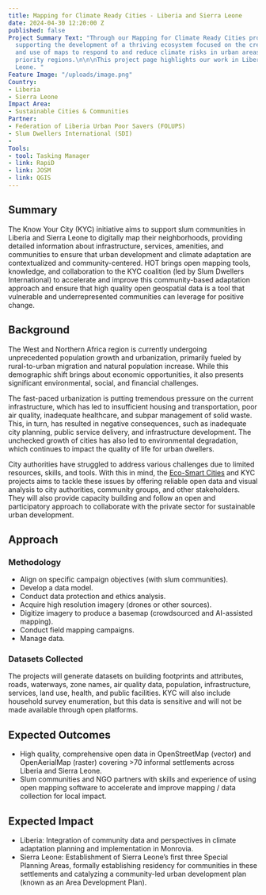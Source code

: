 ```yaml
---
title: Mapping for Climate Ready Cities - Liberia and Sierra Leone
date: 2024-04-30 12:20:00 Z
published: false
Project Summary Text: "Through our Mapping for Climate Ready Cities program, HOT is
  supporting the development of a thriving ecosystem focused on the creation, interpretation,
  and use of maps to respond to and reduce climate risks in urban areas across four
  priority regions.\n\n\nThis project page highlights our work in Liberia and Sierra
  Leone. "
Feature Image: "/uploads/image.png"
Country:
- Liberia
- Sierra Leone
Impact Area:
- Sustainable Cities & Communities
Partner:
- Federation of Liberia Urban Poor Savers (FOLUPS)
- Slum Dwellers International (SDI)
- 
Tools:
- tool: Tasking Manager
- link: RapiD
- link: JOSM
- link: QGIS
---
```


## Summary

The Know Your City (KYC) initiative aims to support slum communities in Liberia and Sierra Leone to digitally map their neighborhoods, providing detailed information about infrastructure, services, amenities, and communities to ensure that urban development and climate adaptation are contextualized and community-centered. HOT brings open mapping tools, knowledge, and collaboration to the KYC coalition (led by Slum Dwellers International) to accelerate and improve this community-based adaptation approach and ensure that high quality open geospatial data is a tool that vulnerable and underrepresented communities can leverage for positive change.

## Background
The West and Northern Africa region is currently undergoing unprecedented population growth and urbanization, primarily fueled by rural-to-urban migration and natural population increase. While this demographic shift brings about economic opportunities, it also presents significant environmental, social, and financial challenges.

The fast-paced urbanization is putting tremendous pressure on the current infrastructure, which has led to insufficient housing and transportation, poor air quality, inadequate healthcare, and subpar management of solid waste. This, in turn, has resulted in negative consequences, such as inadequate city planning, public service delivery, and infrastructure development. The unchecked growth of cities has also led to environmental degradation, which continues to impact the quality of life for urban dwellers.

City authorities have struggled to address various challenges due to limited resources, skills, and tools. With this in mind, the [Eco-Smart Cities](https://www.hotosm.org/projects/mapping-for-climate-ready-cities-west-and-northern-africa/) and KYC projects aims to tackle these issues by offering reliable open data and visual analysis to city authorities, community groups, and other stakeholders. They will also provide capacity building and follow an open and participatory approach to collaborate with the private sector for sustainable urban development.

## Approach

### Methodology
* Align on specific campaign objectives (with slum communities).
* Develop a data model.
* Conduct data protection and ethics analysis.
* Acquire high resolution imagery (drones or other sources).
* Digitize imagery to produce a basemap (crowdsourced and AI-assisted mapping).
* Conduct field mapping campaigns. 
* Manage data.

### Datasets Collected
The projects will generate datasets on building footprints and attributes, roads, waterways, zone names, air quality data, population, infrastructure, services, land use, health, and public facilities. KYC will also include household survey enumeration, but this data is sensitive and will not be made available through open platforms.

## Expected Outcomes
* High quality, comprehensive open data in OpenStreetMap (vector) and OpenAerialMap (raster) covering >70 informal settlements across Liberia and Sierra Leone.
* Slum communities and NGO partners with skills and experience of using open mapping software to accelerate and improve mapping / data collection for local impact.

## Expected Impact
* Liberia: Integration of community data and perspectives in climate adaptation planning and implementation in Monrovia. 
* Sierra Leone: Establishment of Sierra Leone’s first three Special Planning Areas, formally establishing residency for communities in these settlements and catalyzing a community-led urban development plan (known as an Area Development Plan).